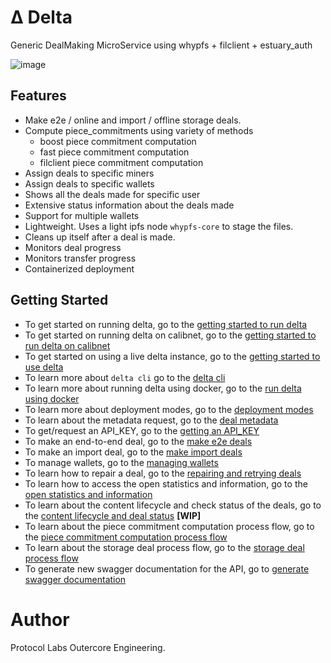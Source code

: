 # Δ Delta
Generic DealMaking MicroService using whypfs + filclient + estuary_auth

![image](https://user-images.githubusercontent.com/4479171/218267752-9a7af133-4e36-4f4c-95da-16b3c7bd73ae.png)

## Features
- Make e2e / online and import / offline storage deals.
- Compute piece_commitments using variety of methods
  - boost piece commitment computation
  - fast piece commitment computation
  - filclient piece commitment computation
- Assign deals to specific miners
- Assign deals to specific wallets
- Shows all the deals made for specific user
- Extensive status information about the deals made
- Support for multiple wallets
- Lightweight. Uses a light ipfs node `whypfs-core` to stage the files.
- Cleans up itself after a deal is made.
- Monitors deal progress
- Monitors transfer progress
- Containerized deployment

## Getting Started
- To get started on running delta, go to the [getting started to run delta](getting-started-run-delta.md)
- To get started on running delta on calibnet, go to the [getting started to run delta on calibnet](getting-started-run-delta-on-calibnet.md)
- To get started on using a live delta instance, go to the [getting started to use delta](getting-started-use-delta.md)
- To learn more about `delta cli` go to the [delta cli](cli.md)
- To learn more about running delta using docker, go to the [run delta using docker](running-delta-docker.md)
- To learn more about deployment modes, go to the [deployment modes](deployment-modes.md)
- To learn about the metadata request, go to the [deal metadata](deal-metadata.md)
- To get/request an API_KEY, go to the [getting an API_KEY](getting-estuary-api-key.md)
- To make an end-to-end deal, go to the [make e2e deals](make-e2e-deal.md)
- To make an import deal, go to the [make import deals](make-import-deal.md)
- To manage wallets, go to the [managing wallets](manage-wallets.md)
- To learn how to repair a deal, go to the [repairing and retrying deals](repair-retry.md) 
- To learn how to access the open statistics and information, go to the [open statistics and information](open-stats-info.md) 
- To learn about the content lifecycle and check status of the deals, go to the [content lifecycle and deal status](content-deal-status.md) **[WIP]**
- To learn about the piece commitment computation process flow, go to the [piece commitment computation process flow](process-flow-piece-commitment-compute.md) 
- To learn about the storage deal process flow, go to the [storage deal process flow](process-flow-storage-deal.md) 
- To generate new swagger documentation for the API, go to [generate swagger documentation](generate-swagger.md)

# Author
Protocol Labs Outercore Engineering.
